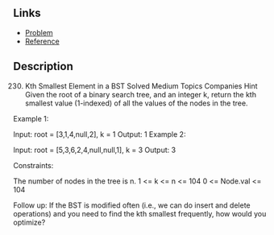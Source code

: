 ## Links
* [Problem](https://leetcode.com/problems/kth-smallest-element-in-a-bst/?envType=study-plan-v2&envId=top-interview-150)
* [Reference](https://leetcode.com/problems/kth-smallest-element-in-a-bst/solutions/3469071/i-bet-you-will-understand-brute-better-optimal-beginner-friendly-c)

## Description

230. Kth Smallest Element in a BST
Solved
Medium
Topics
Companies
Hint
Given the root of a binary search tree, and an integer k, return the kth smallest value (1-indexed) of all the values of the nodes in the tree.

 

Example 1:


Input: root = [3,1,4,null,2], k = 1
Output: 1
Example 2:


Input: root = [5,3,6,2,4,null,null,1], k = 3
Output: 3
 

Constraints:

The number of nodes in the tree is n.
1 <= k <= n <= 104
0 <= Node.val <= 104
 

Follow up: If the BST is modified often (i.e., we can do insert and delete operations) and you need to find the kth smallest frequently, how would you optimize?
